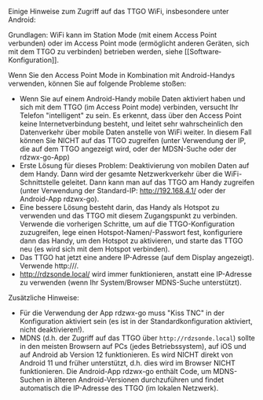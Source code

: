 Einige Hinweise zum Zugriff auf das TTGO WiFi, insbesondere unter Android:

Grundlagen: WiFi kann im Station Mode (mit einem Access Point verbunden) oder im Access Point mode (ermöglicht anderen Geräten, sich mit dem TTGO zu verbinden) betrieben werden, siehe [[Software‐Konfiguration]].

Wenn Sie den Access Point Mode in Kombination mit Android-Handys verwenden, können Sie auf folgende Probleme stoßen:

- Wenn Sie auf einem Android-Handy mobile Daten aktiviert haben und sich mit dem TTGO (im Access Point mode) verbinden, versucht Ihr Telefon "intelligent" zu sein. Es erkennt, dass über den Access Point keine Internetverbindung besteht, und leitet sehr wahrscheinlich den Datenverkehr über mobile Daten anstelle von WiFi weiter. In diesem Fall können Sie NICHT auf das TTGO zugreifen (unter Verwendung der IP, die auf dem TTGO angezeigt wird, oder der MDSN-Suche oder der rdzwx-go-App)
- Erste Lösung für dieses Problem: Deaktivierung von mobilen Daten auf dem Handy. Dann wird der gesamte Netzwerkverkehr über die WiFi-Schnittstelle geleitet. Dann kann man auf das TTGO am Handy zugreifen (unter Verwendung der Standard-IP: http://192.168.4.1/ oder der Android-App rdzwx-go).
- Eine bessere Lösung besteht darin, das Handy als Hotspot zu verwenden und das TTGO mit diesem Zugangspunkt zu verbinden. Verwende die vorherigen Schritte, um auf die TTGO-Konfiguration zuzugreifen, lege einen Hotspot-Namen/-Passwort fest, konfiguriere dann das Handy, um den Hotspot zu aktivieren, und starte das TTGO neu (es wird sich mit dem Hotspot verbinden). 
- Das TTGO hat jetzt eine andere IP-Adresse (auf dem Display angezeigt). Verwende http://<neue IP>/.
- http://rdzsonde.local/ wird immer funktionieren, anstatt eine IP-Adresse zu verwenden (wenn Ihr System/Browser MDNS-Suche unterstützt).

Zusätzliche Hinweise:
- Für die Verwendung der App rdzwx-go muss "Kiss TNC" in der Konfiguration aktiviert sein (es ist in der Standardkonfiguration aktiviert, nicht deaktivieren!).
- MDNS (d.h. der Zugriff auf das TTGO über `http://rdzsonde.local`) sollte in den meisten Browsern auf PCs (jedes Betriebssystem), auf iOS und auf Android ab Version 12 funktionieren. Es wird NICHT direkt von Android 11 und früher unterstützt, d.h. dies wird im Browser NICHT funktionieren. Die Android-App rdzwx-go enthält Code, um MDNS-Suchen in älteren Android-Versionen durchzuführen und findet automatisch die IP-Adresse des TTGO (im lokalen Netzwerk).

